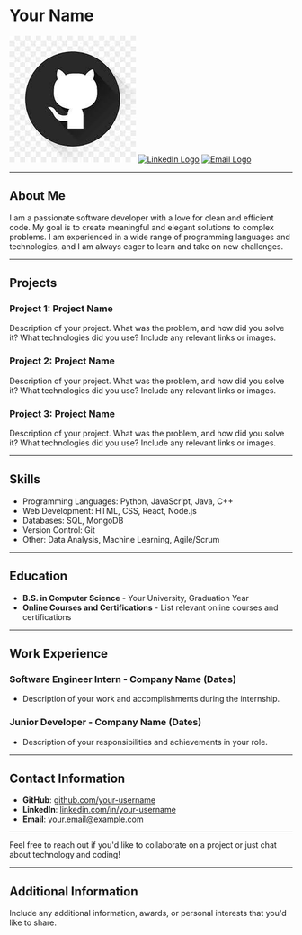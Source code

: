 # Your Name

[![GitHub Logo](github-logo.jpeg)](https://github.com/your-username)
[![LinkedIn Logo](linkedin-logo.png)](https://www.linkedin.com/in/your-username)
[![Email Logo](email-logo.png)](mailto:your.email@example.com)

---

## About Me

I am a passionate software developer with a love for clean and efficient code. My goal is to create meaningful and elegant solutions to complex problems. I am experienced in a wide range of programming languages and technologies, and I am always eager to learn and take on new challenges.

---

## Projects

### Project 1: Project Name

Description of your project. What was the problem, and how did you solve it? What technologies did you use? Include any relevant links or images.

### Project 2: Project Name

Description of your project. What was the problem, and how did you solve it? What technologies did you use? Include any relevant links or images.

### Project 3: Project Name

Description of your project. What was the problem, and how did you solve it? What technologies did you use? Include any relevant links or images.

---

## Skills

- Programming Languages: Python, JavaScript, Java, C++
- Web Development: HTML, CSS, React, Node.js
- Databases: SQL, MongoDB
- Version Control: Git
- Other: Data Analysis, Machine Learning, Agile/Scrum

---

## Education

- **B.S. in Computer Science** - Your University, Graduation Year
- **Online Courses and Certifications** - List relevant online courses and certifications

---

## Work Experience

### Software Engineer Intern - Company Name (Dates)

- Description of your work and accomplishments during the internship.

### Junior Developer - Company Name (Dates)

- Description of your responsibilities and achievements in your role.

---

## Contact Information

- **GitHub**: [github.com/your-username](https://github.com/your-username)
- **LinkedIn**: [linkedin.com/in/your-username](https://www.linkedin.com/in/your-username)
- **Email**: [your.email@example.com](mailto:your.email@example.com)

---

Feel free to reach out if you'd like to collaborate on a project or just chat about technology and coding!

---

## Additional Information

Include any additional information, awards, or personal interests that you'd like to share.

